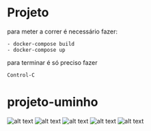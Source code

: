 # Projeto

para meter a correr é necessário fazer:
    
    - docker-compose build
    - docker-compose up

para terminar é só preciso fazer

    Control-C
# projeto-uminho


![alt text](https://imgur.com/Nbg1plQ)
![alt text](https://imgur.com/Vq54LNQ)
![alt text](https://imgur.com/AihL8es)
![alt text](https://imgur.com/qVdq6yB)
![alt text](https://imgur.com/dzG8U0b)
